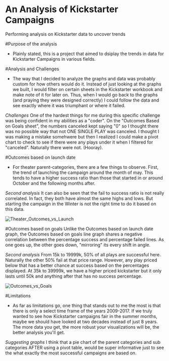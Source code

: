 # An Analysis of Kickstarter Campaigns
Performing analysis on Kickstarter data to uncover trends

#Purpose of the analysis
 - Plainly stated, this is a project that aimed to dsiplay the trends in data for Kickstarter Campaigns in various fields. 

#Analysis and Challenges
 - The way that I decided to analyze the graphs and data was probably custom for how others would do it. Instead of just looking at the graphs we built, I would filter on certain sheets in the Kickstarter workbook and make note of it for later on. Thus, when I would go back to the graphs (and praying they were designed correctly) I could follow the data and see exactly where it was triumphant or where it failed. 
  
  *Challenges* 
   One of the hardest things for me during this specific challenge was being confident in my abilities as a "coder". On the "Outcomes Based on Goals sheet", the numbers canceled kept saying "0" so I thought there was no possible way that not ONE SINGLE PLAY was canceled. I thought I was making a mistake somehwere but then I realized I could make a pivot chart to check to see if there were any plays under it when I filtered for "canceled". Naturally there were not. (Hooray).

#Outcomes based on launch date
 - For theater parent-categories, there are a few things to observe. First, the trend of launching the campaign around the month of may. This tends to have a higher success ratio than those that started in or around October and the following months after. 
  
  *Second analysis* 
   It can also be seen that the fail to success ratio is not really correlated. In fact, they both have almost the same highs and lows. But starting the campaign in the Winter is not the right time to do it based on this data.
 
 ![Theater_Outcomes_vs_Launch](https://user-images.githubusercontent.com/107223178/174111133-46b8da44-f00c-4c67-8978-2e28fc4dfbcc.png)

#Outcomes based on goals
Unlike the Outcomes based on launch date graph, the Outcomes based on goals line graph shares a negative correlation between the percentage success and percentage failed lines. As one goes up, the other goes down, "mirroring" its every shift in angle. 

  *Second analysis* 
   From 15k to 19999k, 50% of all plays are successful here. Naturally the other 50% fail at that price range. However, any play priced below that has a better chance at success based on the percentages displayed. At 35k to 39999k, we have a higher priced kickstarter but it only lasts until 50k and anything after that has no success percentage.

![Outcomes_vs_Goals](https://user-images.githubusercontent.com/107223178/174111283-2f4449cc-5d63-4f1d-b615-7ef7424b0ac9.png)

#Limitations
- As far as limitations go, one thing that stands out to me the most is that there is only a select time frame of the years 2009-2017. If we truly wanted to see how Kickstarter campaigns fair in the summer months, maybe we should have looked at two decades instead of just 8 years. The more data you get, the more robust your visualizations will be, the better analysis you'll get. 
 
 *Suggesting graphs*
   I think that a pie chart of the parent categories and sub categories AFTER using a pivot table, would be super informative just to see the what exactly the most successful campaigns are based on.
